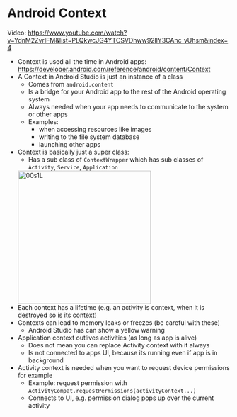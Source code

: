 # Android Context
Video: https://www.youtube.com/watch?v=YdnM2ZvrIFM&list=PLQkwcJG4YTCSVDhww92llY3CAnc_vUhsm&index=4
- Context is used all the time in Android apps: https://developer.android.com/reference/android/content/Context
- A Context in Android Studio is just an instance of a class
	- Comes from `android.content`
	- Is a bridge for your Android app to the rest of the Android operating system
	- Always needed when your app needs to communicate to the system or other apps
	- Examples: 
		- when accessing resources like images
		- writing to the file system database
		- launching other apps
- Context is basically just a super class:
	- Has a sub class of `ContextWrapper` which has sub classes of `Activity`, `Service`, `Application`
  <img width="300" alt="00s1L" src="https://github.com/kalyncoose/Android-Basics/assets/65800415/b6d2de67-3465-4a87-93a3-fc1cf3d11aa2">
- Each context has a lifetime (e.g. an activity is context, when it is destroyed so is its context)
- Contexts can lead to memory leaks or freezes (be careful with these)
	- Android Studio has can show a yellow warning
- Application context outlives activities (as long as app is alive)
	- Does not mean you can replace Activity context with it always
	- Is not connected to apps UI, because its running even if app is in background
- Activity context is needed when you want to request device permissions for example
	- Example: request permission with `ActivityCompat.requestPermissions(activityContext...)`
	- Connects to UI, e.g. permission dialog pops up over the current activity
